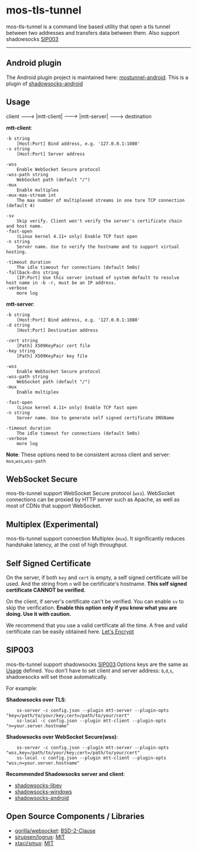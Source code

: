 # mos-tls-tunnel

mos-tls-tunnel is a command line based utility that open a tls tunnel between two addresses and transfers data between them. Also support shadowsocks [SIP003](https://shadowsocks.org/en/spec/Plugin.html)

---

## Android plugin

The Android plugin project is maintained here: [mostunnel-android](https://github.com/IrineSistiana/mostunnel-android). This is a plugin of [shadowsocks-android](https://github.com/shadowsocks/shadowsocks-android)

## Usage

client ---> |mtt-client| ---> |mtt-server| ---> destination

**mtt-client**:

    -b string
        [Host:Port] Bind address, e.g. '127.0.0.1:1080'
    -s string
        [Host:Port] Server address

    -wss
        Enable WebSocket Secure protocol
    -wss-path string
        WebSocket path (default "/")
    -mux
        Enable multiplex
    -mux-max-stream int
        The max number of multiplexed streams in one ture TCP connection (default 4)
        
    -sv
        Skip verify. Client won't verify the server's certificate chain and host name.
    -fast-open
        (Linux kernel 4.11+ only) Enable TCP fast open
    -n string
        Server name. Use to verify the hostname and to support virtual hosting.

    -timeout duration
        The idle timeout for connections (default 5m0s)
    -fallback-dns string
        [IP:Port] Use this server instead of system default to resolve host name in -b -r, must be an IP address.
    -verbose
        more log

**mtt-server**:

    -b string
        [Host:Port] Bind address, e.g. '127.0.0.1:1080'
    -d string
        [Host:Port] Destination address

    -cert string
        [Path] X509KeyPair cert file
    -key string
        [Path] X509KeyPair key file

    -wss
        Enable WebSocket Secure protocol
    -wss-path string
        WebSocket path (default "/")
    -mux
        Enable multiplex

    -fast-open
        (Linux kernel 4.11+ only) Enable TCP fast open
    -n string
        Server name. Use to generate self signed certificate DNSName

    -timeout duration
        The idle timeout for connections (default 5m0s)
    -verbose
        more log


 **Note**: These options need to be consistent across client and server: `mux`,`wss`,`wss-path`

## WebSocket Secure

mos-tls-tunnel support WebSocket Secure protocol (`wss`). WebSocket connections can be proxied by HTTP server such as Apache, as well as most of CDNs that support WebSocket.

## Multiplex (Experimental)

mos-tls-tunnel support connection Multiplex (`mux`). It significantly reduces handshake latency, at the cost of high throughput.

## Self Signed Certificate

On the server, if both `key` and `cert` is empty, a self signed certificate will be used. And the string from `n` will be certificate's hostname. **This self signed certificate CANNOT be verified.**

On the client, if server's certificate can't be verified. You can enable `sv` to skip the verification. **Enable this option only if you know what you are doing. Use it with caution.**

We recommend that you use a valid certificate all the time. A free and valid certificate can be easily obtained here. [Let's Encrypt](https://letsencrypt.org/)

## SIP003

mos-tls-tunnel support shadowsocks [SIP003](https://shadowsocks.org/en/spec/Plugin.html).Options keys are the same as [Usage](#usage) defined. You don't have to set client and server address: `b`,`d`,`s`, shadowsocks will set those automatically. 

For example:

**Shadowsocks over TLS**:

        ss-server -c config.json --plugin mtt-server --plugin-opts "key=/path/to/your/key;cert=/path/to/your/cert"
        ss-local -c config.json --plugin mtt-client --plugin-opts "n=your.server.hostname"

**Shadowsocks over WebSocket Secure(wss)**:

        ss-server -c config.json --plugin mtt-server --plugin-opts "wss,key=/path/to/your/key;cert=/path/to/your/cert"
        ss-local -c config.json --plugin mtt-client --plugin-opts "wss;n=your.server.hostname"

**Recommended Shadowsocks server and client**:

* [shadowsocks-libev](https://github.com/shadowsocks/shadowsocks-libev)
* [shadowsocks-windows](https://github.com/shadowsocks/shadowsocks-windows)
* [shadowsocks-android](https://github.com/shadowsocks/shadowsocks-android)

## Open Source Components / Libraries

* [gorilla/websocket](https://github.com/gorilla/websocket): [BSD-2-Clause](https://github.com/gorilla/websocket/blob/master/LICENSE)
* [sirupsen/logrus](https://github.com/sirupsen/logrus): [MIT](https://github.com/sirupsen/logrus/blob/master/LICENSE)
* [xtaci/smux](https://github.com/xtaci/smux): [MIT](https://github.com/xtaci/smux/blob/master/LICENSE)